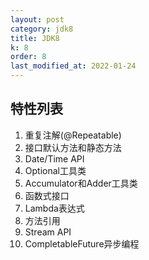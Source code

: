 ```yaml
---
layout: post
category: jdk8
title: JDK8
k: 8
order: 8
last_modified_at: 2022-01-24
---
```


## 特性列表

1. 重复注解(@Repeatable)
2. 接口默认方法和静态方法
3. Date/Time API
4. Optional工具类
5. Accumulator和Adder工具类
6. 函数式接口
7. Lambda表达式
8. 方法引用
9. Stream API
10. CompletableFuture异步编程
